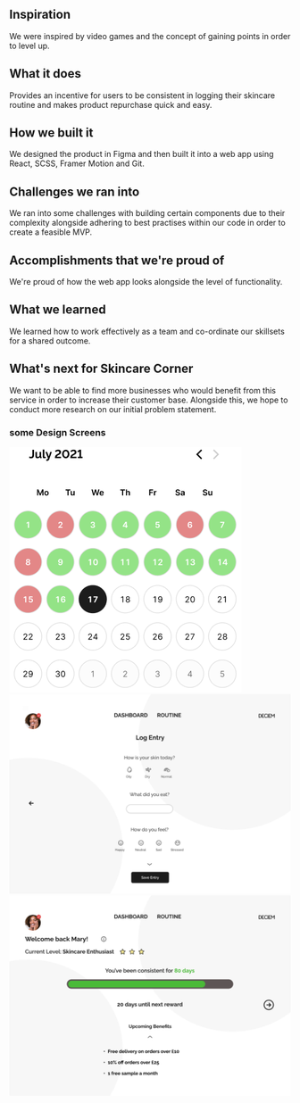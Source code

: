 ## Inspiration

We were inspired by video games and the concept of gaining points in order to level up.

## What it does

Provides an incentive for users to be consistent in logging their skincare routine and makes product repurchase quick and easy.

## How we built it

We designed the product in Figma and then built it into a web app using React, SCSS, Framer Motion and Git.

## Challenges we ran into

We ran into some challenges with building certain components due to their complexity alongside adhering to best practises within our code in order to create a feasible MVP.

## Accomplishments that we're proud of

We're proud of how the web app looks alongside the level of functionality.

## What we learned

We learned how to work effectively as a team and co-ordinate our skillsets for a shared outcome.

## What's next for Skincare Corner 

We want to be able to find more businesses who would benefit from this service in order to increase their customer base. Alongside this, we hope to conduct more research on our initial problem statement.


### some Design Screens

![image](https://github.com/hashtagobi1/skincare-corner/blob/main/Calendar.png)
![image](https://github.com/hashtagobi1/skincare-corner/blob/main/Log%20Entry.png)
![image](https://github.com/hashtagobi1/skincare-corner/blob/main/Welcome%20Back%20ACTIVE%20STATE.png)
